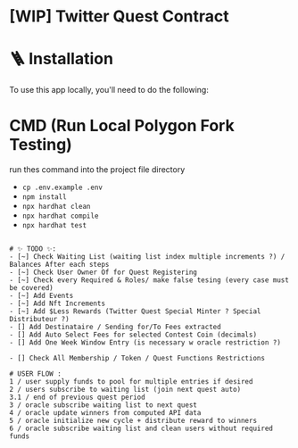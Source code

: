 #  [WIP] Twitter Quest Contract

# 🪜 Installation
To use this app locally, you'll need to do the following:

# CMD (Run Local Polygon Fork Testing)
run thes command into the project file directory
- `cp .env.example .env`
- `npm install`
- `npx hardhat clean`
- `npx hardhat compile`
- `npx hardhat test`
```

# ✨ TODO ✨: 
- [~] Check Waiting List (waiting list index multiple increments ?) / Balances After each steps
- [~] Check User Owner Of for Quest Registering
- [~] Check every Required & Roles/ make false tesing (every case must be covered)
- [~] Add Events
- [~] Add Nft Increments
- [~] Add $Less Rewards (Twitter Quest Special Minter ? Special Distributeur ?)
- [] Add Destinataire / Sending for/To Fees extracted 
- [] Add Auto Select Fees for selected Contest Coin (decimals)
- [] Add One Week Window Entry (is necessary w oracle restriction ?)

- [] Check All Membership / Token / Quest Functions Restrictions

# USER FLOW : 
1 / user supply funds to pool for multiple entries if desired  
2 / users subscribe to waiting list (join next quest auto)
3.1 / end of previous quest period
3 / oracle subscribe waiting list to next quest
4 / oracle update winners from computed API data 
5 / oracle initialize new cycle + distribute reward to winners 
6 / oracle subscribe waiting list and clean users without required funds 